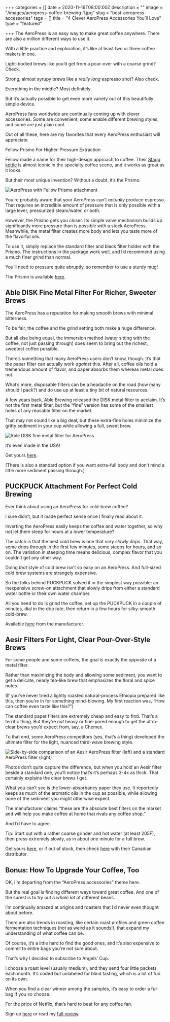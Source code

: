 +++
categories = []
date = 2020-11-16T08:00:00Z
description = ""
image = "/images/aeropress-coffee-brewing-1.jpg"
slug = "best-aeropress-accessories"
tags = []
title = "4 Clever AeroPress Accessories You’ll Love"
type = "featured"

+++
The AeroPress is an easy way to make great coffee anywhere. There are also a million different ways to use it.

With a little practice and exploration, it’s like at least two or three coffee makers in one.

Light-bodied brews like you’d get from a pour-over with a coarse grind? Check.

Strong, almost syrupy brews like a _really long_ espresso shot? Also check.

Everything in the middle? Most definitely.

But it’s actually possible to get even more variety out of this beautifully simple device.

AeroPress fans worldwide are continually coming up with clever accessories. Some are convenient, some enable different brewing styles, and some are just plain cool.

Out of all these, here are my favorites that every AeroPress enthusiast will appreciate.

Fellow Prismo For Higher-Pressure Extraction

Fellow made a name for their high-design approach to coffee. Their [Stagg kettle](https://thebolderbrew.com/recommends/fellow-stagg-ekg) is almost iconic in the specialty coffee scene, and it works as great as it looks.

But their most unique invention? Without a doubt, it’s the Prismo.

![AeroPress with Fellow Prismo attachment](/images/img_20200922_140951182-scaled.jpg "AeroPress with Fellow Prismo attachment")

You’re probably aware that your AeroPress can’t _actually_ produce espresso. That requires an incredible amount of pressure that is only possible with a large lever, pressurized steam/water, or both.

However, the Prismo gets you closer. Its simple valve mechanism builds up significantly more pressure than is possible with a stock AeroPress. Meanwhile, the metal filter creates more body and lets you taste more of the flavorful oils.

To use it, simply replace the standard filter and black filter holder with the Prismo. The instructions in the package work well, and I’d recommend using a much finer grind than normal.

You’ll need to pressure quite abruptly, so remember to use a sturdy mug!

The Prismo is available [here](https://thebolderbrew.com/recommends/fellow-prismo).

## Able DISK Fine Metal Filter For Richer, Sweeter Brews

The AeroPress has a reputation for making smooth brews with minimal bitterness.

To be fair, the coffee and the grind setting both make a huge difference.

But all else being equal, the immersion method (water sitting with the coffee, not just passing through) does seem to bring out the richest, sweetest coffee possible.

There’s something that many AeroPress users don’t know, though. It’s that the paper filter can actually work _against_ this. After all, coffee oils hold a tremendous amount of flavor, and paper absorbs them whereas metal does not.

What’s more, disposable filters can be a headache on the road (how many should I pack?) and do use up at least a tiny bit of natural resources.

A few years back, Able Brewing released the DISK metal filter to acclaim. It’s not the first metal filter, but the “fine” version has some of the smallest holes of any reusable filter on the market.

That may not sound like a big deal, but these extra-fine holes minimize the gritty sediment in your cup while allowing a full, sweet brew.

![Able DISK fine metal filter for AeroPress](/images/img_20200922_140921655-scaled.jpg "Able DISK fine metal filter for AeroPress")

It’s even made in the USA!

Get yours [here](https://thebolderbrew.com/recommends/able-fine).

(There is also a standard option if you want extra-full body and don’t mind a little more sediment passing through.)

## PUCKPUCK Attachment For Perfect Cold Brewing

Ever think about using an AeroPress for cold-brew coffee?

I sure didn’t, but it made perfect sense once I finally read about it.

Inverting the AeroPress easily keeps the coffee and water together, so why not let them steep for hours at a lower temperature?

The catch is that the best cold brew is one that _very slowly_ drips. That way, some drips through in the first few minutes, some steeps for hours, and so on. The variation in steeping time means delicious, complex flavor that you couldn’t get any other way.

Doing _that_ style of cold brew isn’t so easy on an AeroPress. And full-sized cold brew systems are strangely expensive.

So the folks behind PUCKPUCK solved it in the simplest way possible: an inexpensive screw-on attachment that slowly drips from either a standard water bottle or their own water chamber.

All you need to do is grind the coffee, set up the PUCKPUCK in a couple of minutes, dial in the drip rate, then return in a few hours for silky-smooth cold-brew.

Available [here](https://thebolderbrew.com/recommends/puckpuck) from the manufacturer.

## Aesir Filters For Light, Clear Pour-Over-Style Brews

For some people and some coffees, the goal is exactly the _opposite_ of a metal filter.

Rather than maximizing the body and allowing some sediment, you want to get a delicate, nearly tea-like brew that emphasizes the floral and spice notes.

(If you’ve never tried a lightly roasted natural-process Ethiopia prepared like this, then you’re in for something mind-blowing. My first reaction was, “How can coffee even taste like this?”)

The standard paper filters are extremely cheap and easy to find. That’s a terrific thing. But they’re _not_ heavy or fine-pored enough to get the ultra-clear brews you’d expect from, say, a Chemex.

To that end, some AeroPress competitors (yes, that’s a thing) developed the ultimate filter for the light, nuanced third-wave brewing style.

![Side-by-side comparison of an Aesir AeroPress filter (left) and a standard AeroPress filter (right)](/images/aeropress-aesir-standard-filters.jpg "Side-by-side comparison of an Aesir AeroPress filter (left) and a standard AeroPress filter (right)")

Photos don’t quite capture the difference, but when you hold an Aesir filter beside a standard one, you’ll notice that’s it’s perhaps 3-4x as thick. That certainly explains the clear brews I get.

What you can’t see is the lower-absorbancy paper they use. It reportedly keeps as much of the aromatic oils in the cup as possible, while allowing none of the sediment you might otherwise expect.

The manufacturer claims “these are the absolute best filters on the market and will help you make coffee at home that rivals any coffee shop.”

And I’d have to agree.

Tip: Start out with a rather coarse grinder and hot water (at least 205F), then press extremely slowly, as in about one minute for a full brew.

Get yours [here](https://thebolderbrew.com/recommends/aesir), or if out of stock, then check [here](https://thebolderbrew.com/recommends/aesir-canada) with their Canadian distributor.

## Bonus: How To Upgrade Your Coffee, Too

OK, I’m departing from the “AeroPress accessories” theme here.

But the real goal is finding different ways toward great coffee. And one of the surest is to try out a _whole lot_ of different beans.

I’m continually amazed at origins and roasters that I’d never even thought about before.

There are also trends in roasting, like certain roast profiles and green coffee fermentation techniques (not as weird as it sounds!), that expand my understanding of what coffee can be.

Of course, it’s a little hard to find the good ones, and it’s also expensive to commit to entire bags you’re not sure about.

That’s why I decided to subscribe to Angels’ Cup.

I choose a roast level (usually medium), and they send four little packets each month. It’s coded but unlabeled for blind tasting, which is a lot of fun on its own.

When you find a clear winner among the samples, it’s easy to order a full bag if you so choose.

For the price of Netflix, that’s hard to beat for any coffee fan.

Sign up [here](https://thebolderbrew.com/recommends/angels-cup) or read my [full review](https://thebolderbrew.com/angels-cup-review).